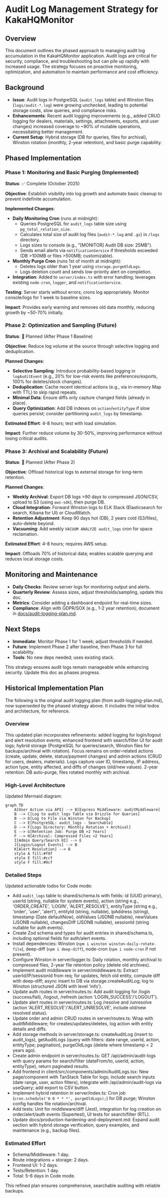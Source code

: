 # Audit Log Management Strategy for KakaHQMonitor

## Overview
This document outlines the phased approach to managing audit log accumulation in the KakaHQMonitor application. Audit logs are critical for security, compliance, and troubleshooting but can pile up rapidly with increased usage. The strategy focuses on proactive monitoring, optimization, and automation to maintain performance and cost efficiency.

## Background
- **Issue**: Audit logs in PostgreSQL (`audit_logs` table) and Winston files (`logs/audit-*.log`) were growing unchecked, leading to potential storage costs, slow queries, and compliance risks.
- **Enhancements**: Recent audit logging improvements (e.g., added CRUD logging for dealers, materials, settings, attachments, exports, and user changes) increased coverage to ~90% of mutable operations, necessitating better management.
- **Current Setup**: Hybrid storage (DB for queries, files for archival), Winston rotation (monthly, 2-year retention), and basic purge capability.

## Phased Implementation

### Phase 1: Monitoring and Basic Purging (Implemented)
**Status**: ✅ Complete (October 2025)

**Objective**: Establish visibility into log growth and automate basic cleanup to prevent indefinite accumulation.

**Implemented Changes**:
- **Daily Monitoring Cron** (runs at midnight):
  - Queries PostgreSQL for `audit_logs` table size using `pg_total_relation_size`.
  - Calculates total size of audit log files (`audit-*.log` and `.gz`) in `/logs` directory.
  - Logs sizes to console (e.g., "[MONITOR] Audit DB size: 25MB").
  - Sends email alerts via `notificationService` if thresholds exceeded (DB >100MB or files >500MB; customizable).
- **Monthly Purge Cron** (runs 1st of month at midnight):
  - Deletes logs older than 1 year using `storage.purgeOldLogs`.
  - Logs deletion count and sends low-priority alert on completion.
- **Integration**: Added to `server/index.ts` with error handling; leverages existing `node-cron`, `logger`, and `notificationService`.

**Testing**: Server starts without errors; crons log appropriately. Monitor console/logs for 1 week to baseline sizes.

**Impact**: Provides early warning and removes old data monthly, reducing growth by ~50-70% initially.

### Phase 2: Optimization and Sampling (Future)
**Status**: 🔄 Planned (After Phase 1 Baseline)

**Objective**: Reduce log volume at the source through selective logging and deduplication.

**Planned Changes**:
- **Selective Sampling**: Introduce probability-based logging in `logAuditEvent` (e.g., 20% for low-risk events like preferences/exports, 100% for deletes/stock changes).
- **Deduplication**: Cache recent identical actions (e.g., via in-memory Map with TTL) to skip rapid repeats.
- **Minimal Data**: Ensure diffs only capture changed fields (already in place).
- **Query Optimization**: Add DB indexes on `action`/`entityType` if slow queries persist; consider partitioning `audit_logs` by timestamp.

**Estimated Effort**: 4-8 hours; test with load simulation.

**Impact**: Further reduce volume by 30-50%, improving performance without losing critical audits.

### Phase 3: Archival and Scalability (Future)
**Status**: 🔄 Planned (After Phase 2)

**Objective**: Offload historical logs to external storage for long-term retention.

**Planned Changes**:
- **Weekly Archival**: Export DB logs >90 days to compressed JSON/CSV, upload to S3 (using `aws-sdk`), then purge DB.
- **Cloud Integration**: Forward Winston logs to ELK Stack (Elasticsearch for search, Kibana for UI) or CloudWatch.
- **Retention Adjustment**: Keep 90 days hot (DB), 2 years cold (S3/files), auto-delete beyond.
- **Vacuuming**: Add weekly `VACUUM ANALYZE audit_logs` cron for space reclamation.

**Estimated Effort**: 4-8 hours; requires AWS setup.

**Impact**: Offloads 70% of historical data; enables scalable querying and reduces local storage costs.

## Monitoring and Maintenance
- **Daily Checks**: Review server logs for monitoring output and alerts.
- **Quarterly Review**: Assess sizes, adjust thresholds/sampling, update this doc.
- **Metrics**: Consider adding a dashboard endpoint for real-time sizes.
- **Compliance**: Align with GDPR/SOX (e.g., 1-2 year retention); document in [docs/audit-logging-plan.md](docs/audit-logging-plan.md).

## Next Steps
- **Immediate**: Monitor Phase 1 for 1 week; adjust thresholds if needed.
- **Future**: Implement Phase 2 after baseline, then Phase 3 for full scalability.
- **Tools**: No new deps needed; uses existing stack.

This strategy ensures audit logs remain manageable while enhancing security. Update this doc as phases progress.

## Historical Implementation Plan
The following is the original audit logging plan (from audit-logging-plan.md), now superseded by the phased strategy above. It includes the initial todos and architecture, for reference.

### Overview
This updated plan incorporates refinements: added logging for login/logout and alert resolution events; enhanced frontend with search/filter UI for audit logs; hybrid storage (PostgreSQL for queries/search, Winston files for backups/archival with rotation). Focus remains on order-related actions (create, update, delete, status/payment changes) and admin actions (CRUD for users, dealers, materials). Logs capture user ID, timestamp, IP address, action type, entity affected, and diffs of changes (old/new values). 2-year retention: DB auto-purge, files rotated monthly with archival.

### High-Level Architecture
Updated Mermaid diagram:
```mermaid
graph TD
    A[User Action via API] --> B[Express Middleware: auditMiddleware]
    B --> C[Log to audit_logs Table via Drizzle for Queries]
    B --> D[Log to File via Winston for Backup]
    C --> E[PostgreSQL: audit_logs - Searchable]
    D --> F[Logs Directory: Monthly Rotation + Archival]
    E --> G[Retention Job: Purge DB >2 Years]
    F --> H[Archival: Compressed Files >2 Years]
    I[Admin Query/Search UI] --> E
    J[Login/Logout Events] --> B
    K[Alert Resolution] --> B
    style A fill:#f9f
    style E fill:#ccf
    style F fill:#9cf
```

### Detailed Steps
Updated actionable todos for Code mode:

- Add `audit_logs` table to shared/schema.ts with fields: id (UUID primary), userId (string, nullable for system events), action (string e.g., 'ORDER_CREATE', 'LOGIN', 'ALERT_RESOLVE'), entityType (string e.g., 'order', 'user', 'alert'), entityId (string, nullable), ipAddress (string), timestamp (Date defaultNow), oldValues (JSONB nullable), newValues (JSONB nullable), changesDiff (JSONB nullable), sessionId (string nullable for auth events).
- Create Zod schema and types for audit entries in shared/schema.ts, including optional fields for auth/alert events.
- Install dependencies: Winston (`npm i winston winston-daily-rotate-file`), deep-diff (`npm i deep-diff`), node-cron (`npm i node-cron` if not present).
- Configure Winston in server/logger.ts: Daily rotation, monthly archival to compressed files, 2-year file retention policy (delete old archives).
- Implement audit middleware in server/middleware.ts: Extract userId/IP/sessionId from req; for updates, fetch old entity, compute diff with deep-diff; async insert to DB via storage.createAuditLog; log to Winston (structured JSON with level 'info').
- Update auth routes in server/routes.ts: Add audit logging for /login (success/fail), /logout, /refresh (action 'LOGIN_SUCCESS'/'LOGOUT').
- Update alert routes in server/routes.ts: Log /resolve and /unresolve (action 'ALERT_RESOLVE'/'ALERT_UNRESOLVE', include old/new resolved status).
- Update order and admin CRUD routes in server/routes.ts: Wrap with auditMiddleware; for creates/updates/deletes, log action with entity details and diffs.
- Add storage methods in server/storage.ts: createAuditLog (insert to audit_logs), getAuditLogs (query with filters: date range, userId, action, entityType; pagination), purgeOldLogs (delete where timestamp < 2 years ago).
- Create admin endpoint in server/routes.ts: GET /api/admin/audit-logs with query params for search/filter (dateFrom/to, userId, action, entityType), return paginated results.
- Add frontend in client/src/components/admin/AuditLogs.tsx: New page/component with TanStack Table for logs; include search inputs (date range, user, action filters), integrate with /api/admin/audit-logs via useQuery; add export to CSV button.
- Implement hybrid retention in server/index.ts: Cron job (`cron.schedule('0 0 * * *', purgeOldLogs);`) for DB purge; Winston config handles file rotation/archival.
- Add tests: Unit for middleware/diff (Jest), integration for log creation on order/alert/auth events (Supertest), UI tests for search/filter (RTL).
- Update docs/production-hardening-and-deployment.md: Expand audit section with hybrid storage verification, query examples, and maintenance (e.g., backup files).

### Estimated Effort
- Schema/Middleware: 1 day.
- Route integrations + storage: 2 days.
- Frontend UI: 1-2 days.
- Tests/Retention: 1 day.
- Total: 5-6 days in Code mode.

This refined plan ensures comprehensive, searchable auditing with reliable backups.
